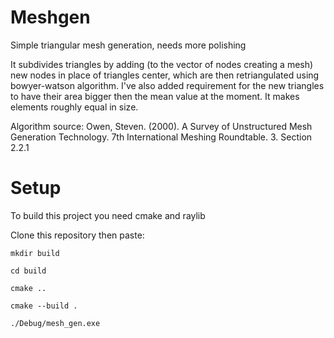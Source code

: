 # Meshgen

Simple triangular mesh generation, needs more polishing

It subdivides triangles by adding (to the vector of nodes creating a mesh) new nodes in place of triangles center, which are then retriangulated using bowyer-watson algorithm. I've also added requirement for the new triangles to have their area bigger then the mean value at the moment. It makes elements roughly equal in size.


Algorithm source: Owen, Steven. (2000). A Survey of Unstructured Mesh Generation Technology. 7th International Meshing Roundtable. 3. Section 2.2.1


# Setup

To build this project you need cmake and raylib

Clone this repository then paste:

    mkdir build

    cd build

    cmake ..

    cmake --build .
    
    ./Debug/mesh_gen.exe